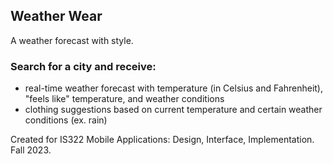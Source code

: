 ## Weather Wear
A weather forecast with style.

### Search for a city and receive:
- real-time weather forecast with temperature (in Celsius  and Fahrenheit), "feels like" temperature, and weather conditions
- clothing suggestions based on current temperature and certain weather conditions (ex. rain)

Created for IS322 Mobile Applications: Design, Interface, Implementation. 
Fall 2023.